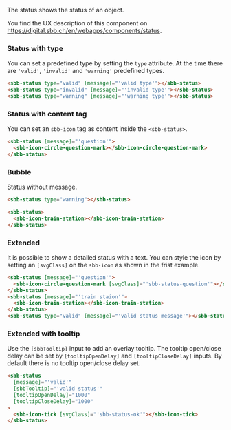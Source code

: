 The status shows the status of an object.

You find the UX description of this component on https://digital.sbb.ch/en/webapps/components/status.

### Status with type

You can set a predefined type by setting the `type` attribute.
At the time there are `'valid'`, `'invalid'` and `'warning'` predefined types.

```html
<sbb-status type="valid" [message]="'valid type'"></sbb-status>
<sbb-status type="invalid" [message]="'invalid type'"></sbb-status>
<sbb-status type="warning" [message]="'warning type'"></sbb-status>
```

### Status with content tag

You can set an `sbb-icon` tag as content inside the `<sbb-status>`.

```html
<sbb-status [message]="'question'">
  <sbb-icon-circle-question-mark></sbb-icon-circle-question-mark>
</sbb-status>
```

### Bubble

Status without message.

```html
<sbb-status type="warning"></sbb-status>

<sbb-status>
  <sbb-icon-train-station></sbb-icon-train-station>
</sbb-status>
```

### Extended

It is possible to show a detailed status with a text.
You can style the icon by setting an `[svgClass]` on the `sbb-icon` as shown in the frist example.

```html
<sbb-status [message]="'question'">
  <sbb-icon-circle-question-mark [svgClass]="'sbb-status-question'"></sbb-icon-circle-question-mark>
</sbb-status>
<sbb-status [message]="'train staion'">
  <sbb-icon-train-station></sbb-icon-train-station>
</sbb-status>
<sbb-status type="valid" [message]="'valid status message'"></sbb-status>
```

### Extended with tooltip

Use the `[sbbTooltip]` input to add an overlay tooltip.
The tooltip open/close delay can be set by `[tooltipOpenDelay]` and `[tooltipCloseDelay]` inputs.
By default there is no tooltip open/close delay set.

```html
<sbb-status
  [message]="'valid'"
  [sbbTooltip]="'valid status'"
  [tooltipOpenDelay]="1000"
  [tooltipCloseDelay]="1000"
>
  <sbb-icon-tick [svgClass]="'sbb-status-ok'"></sbb-icon-tick>
</sbb-status>
```
